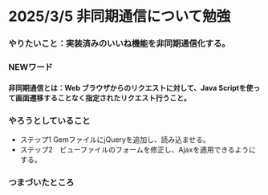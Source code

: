 # 2025/3/5 非同期通信について勉強

### やりたいこと：実装済みのいいね機能を非同期通信化する。

### NEWワード
#### 非同期通信とは：Web ブラウザからのリクエストに対して、Java Scriptを使って画面遷移することなく指定されたリクエスト行うこと。

### やろうとしていること
* ステップ1 GemファイルにjQueryを追加し、読み込ませる。
* ステップ2　ビューファイルのフォームを修正し、Ajaxを適用できるようにする。

### つまづいたところ


